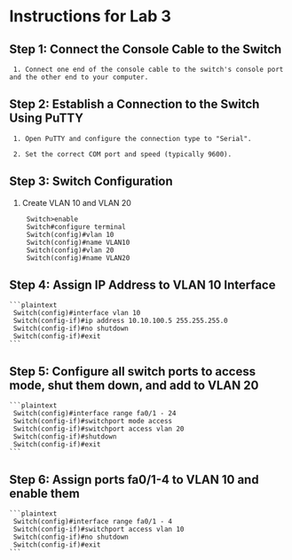 # Instructions for Lab 3

## Step 1: Connect the Console Cable to the Switch

     1. Connect one end of the console cable to the switch's console port and the other end to your computer.

## Step 2: Establish a Connection to the Switch Using PuTTY

     1. Open PuTTY and configure the connection type to "Serial".

     2. Set the correct COM port and speed (typically 9600).



## Step 3: Switch Configuration
1. Create VLAN 10 and VLAN 20
    ```plaintext
     Switch>enable
     Switch#configure terminal
     Switch(config)#vlan 10
     Switch(config)#name VLAN10
     Switch(config)#vlan 20
     Switch(config)#name VLAN20
    ```

## Step 4: Assign IP Address to VLAN 10 Interface
    ```plaintext
     Switch(config)#interface vlan 10
     Switch(config-if)#ip address 10.10.100.5 255.255.255.0
     Switch(config-if)#no shutdown
     Switch(config-if)#exit
    ```

## Step 5: Configure all switch ports to access mode, shut them down, and add to VLAN 20
    ```plaintext
     Switch(config)#interface range fa0/1 - 24
     Switch(config-if)#switchport mode access
     Switch(config-if)#switchport access vlan 20
     Switch(config-if)#shutdown
     Switch(config-if)#exit
    ```

## Step 6: Assign ports fa0/1-4 to VLAN 10 and enable them
    ```plaintext
     Switch(config)#interface range fa0/1 - 4
     Switch(config-if)#switchport access vlan 10
     Switch(config-if)#no shutdown
     Switch(config-if)#exit 
    ```
